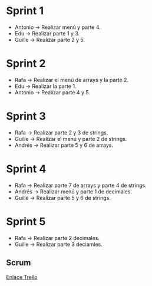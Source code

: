 # Sprint 1
- Antonio &rarr; Realizar menú y parte 4.
- Edu &rarr; Realizar parte 1 y 3.
- Guille &rarr; Realizar parte 2 y 5.
# Sprint 2
- Rafa &rarr; Realizar el menú de arrays y la parte 2.
- Edu &rarr; Realizar la parte 1.
- Antonio &rarr; Realizar parte 4 y 5.
# Sprint 3
- Rafa &rarr; Realizar parte 2 y 3 de strings.
- Guille &rarr; Realizar el menú y parte 2 de strings.
- Andrés &rarr; Realizar parte 5 y 6 de arrays.
# Sprint 4
- Rafa &rarr; Realizar parte 7 de arrays y parte 4 de strings.
- Andrés &rarr; Realizar menú y parte 1 de decimales.
- Guille &rarr; Realizar parte 5 y 6 de strings.
# Sprint 5
- Rafa &rarr; Realizar parte 2 decimales.
- Guille &rarr; Realizar parte 3 deciamles.
## Scrum
[Enlace Trello](https://trello.com/b/19iF0Ymg/proyectoets)
